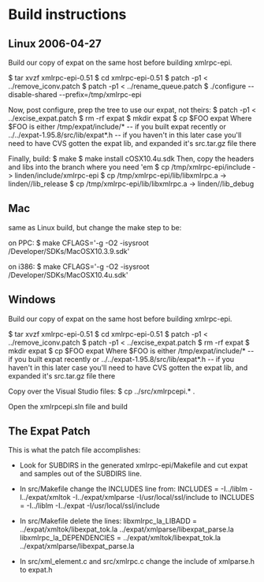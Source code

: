 Build instructions
==================

Linux 2006-04-27
----------------
Build our copy of expat on the same host before building xmlrpc-epi.

$ tar xvzf xmlrpc-epi-0.51
$ cd xmlrpc-epi-0.51
$ patch -p1 < ../remove_iconv.patch
$ patch -p1 < ../rename_queue.patch
$ ./configure --disable-shared --prefix=/tmp/xmlrpc-epi

Now, post configure, prep the tree to use our expat, not theirs:
$ patch -p1 < ../excise_expat.patch
$ rm -rf expat
$ mkdir expat
$ cp $FOO expat
    Where $FOO is either
        /tmp/expat/include/* -- if you built expat recently
    or  ../../expat-1.95.8/src/lib/expat*.h -- if you haven't
    in this later case you'll need to have CVS gotten the expat
    lib, and expanded it's src.tar.gz file there

Finally, build:
$ make
$ make install
cOSX10.4u.sdk
Then, copy the headers and libs into the branch where you need 'em
$ cp /tmp/xmlrpc-epi/include -> linden/include/xmlrpc-epi
$ cp /tmp/xmlrpc-epi/lib/libxmlrpc.a -> linden/<platform>/lib_release
$ cp /tmp/xmlrpc-epi/lib/libxmlrpc.a -> linden/<platform>/lib_debug



Mac
---
same as Linux build, but change the make step to be:

on PPC:
$ make CFLAGS='-g -O2 -isysroot /Developer/SDKs/MacOSX10.3.9.sdk'

on i386:
$ make CFLAGS='-g -O2 -isysroot /Developer/SDKs/MacOSX10.4u.sdk'


Windows
-------
Build our copy of expat on the same host before building xmlrpc-epi.

$ tar xvzf xmlrpc-epi-0.51
$ cd xmlrpc-epi-0.51
$ patch -p1 < ../remove_iconv.patch
$ patch -p1 < ../excise_expat.patch
$ rm -rf expat
$ mkdir expat
$ cp $FOO expat
    Where $FOO is either
        /tmp/expat/include/* -- if you built expat recently
    or  ../../expat-1.95.8/src/lib/expat*.h -- if you haven't
    in this later case you'll need to have CVS gotten the expat
    lib, and expanded it's src.tar.gz file there

Copy over the Visual Studio files:
$ cp ../src/xmlrpcepi.* .

Open the xmlrpcepi.sln file and build






The Expat Patch
---------------
This is what the patch file accomplishes:
* Look for SUBDIRS in the generated xmlrpc-epi/Makefile and cut expat
and samples out of the SUBDIRS line.

* In src/Makefile change the INCLUDES line from:
INCLUDES = -I../liblm -I../expat/xmltok -I../expat/xmlparse -I/usr/local/ssl/include 
to
INCLUDES = -I../liblm -I../expat -I/usr/local/ssl/include 

* In src/Makefile delete the lines:
libxmlrpc_la_LIBADD = ../expat/xmltok/libexpat_tok.la ../expat/xmlparse/libexpat_parse.la
libxmlrpc_la_DEPENDENCIES =  ../expat/xmltok/libexpat_tok.la \
../expat/xmlparse/libexpat_parse.la

* In src/xml_element.c and src/xmlrpc.c change the include of
xmlparse.h to expat.h
